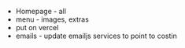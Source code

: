 - Homepage - all
- menu - images, extras
- put on vercel
- emails - update emailjs services to point to costin
